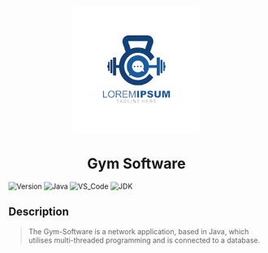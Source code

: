 <p align="center">
  <img width="250" height="250" src="https://github.com/rohan-bhautoo/Gym-Software/blob/main/gym_software_logo.png">
</p>
<h1 align="center">Gym Software</h1>
<p>
  <img alt="Version" src="https://img.shields.io/badge/version-1.0.0-brightgreen.svg" />
  <img alt="Java" src="https://img.shields.io/badge/Java-ED8B00?logo=java&logoColor=white" />
  <img alt="VS_Code" src="https://img.shields.io/badge/Visual_Studio_Code-0078d7?logo=visualstudiocode&logoColor=white" />
  <img alt="JDK" src="https://img.shields.io/badge/JDK->=11.0.14-blue.svg" />
</p>

## Description
> The Gym-Software is a network application, based in Java, which utilises multi-threaded programming and is connected to a database.
